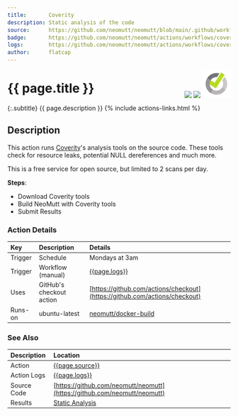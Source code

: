 ```yaml
---
title:       Coverity
description: Static analysis of the code
source:      https://github.com/neomutt/neomutt/blob/main/.github/workflows/coverity.yml
badge:       https://github.com/neomutt/neomutt/actions/workflows/coverity.yml/badge.svg
logs:        https://github.com/neomutt/neomutt/actions/workflows/coverity.yml
author:      flatcap
---
```


<div style="float: right;">
<a href="{{page.logs}}"><img src="{{page.badge}}" /></a>
<a href="https://scan.coverity.com/projects/neomutt-neomutt"><img src="https://img.shields.io/coverity/scan/8495.svg" /></a>
<a href="https://coverity.com/"><img src="/images/coverity.png" /></a>
</div>

# {{ page.title }}

{:.subtitle}
{{ page.description }}
{% include actions-links.html %}

## Description

This action runs [Coverity](https://coverity.com/)'s analysis tools on the source code.
These tools check for resource leaks, potential NULL dereferences and much more.

This is a free service for open source, but limited to 2 scans per day.

**Steps**:
- Download Coverity tools
- Build NeoMutt with Coverity tools
- Submit Results

### Action Details

| Key     | Description              | Details                                                                                        |
| :------ | :----------------------- | :--------------------------------------------------------------------------------------------- |
| Trigger | Schedule                 | Mondays at 3am                                                                                 |
| Trigger | Workflow (manual)        | [{{page.logs}}]({{page.logs}})                                                                 |
| Uses    | GitHub's checkout action | [https://github.com/actions/checkout](https://github.com/actions/checkout)                     |
| Runs-on | ubuntu-latest            | [neomutt/docker-build](https://ghcr.io/neomutt/docker-build)                                   |

### See Also

| Description | Location                                                                                       |
| :---------- | :--------------------------------------------------------------------------------------------- |
| Action      | [{{page.source}}]({{page.source}})                                                             |
| Action Logs | [{{page.logs}}]({{page.logs}})                                                                 |
| Source Code | [https://github.com/neomutt/neomutt](https://github.com/neomutt/neomutt)                       |
| Results     | [Static Analysis](https://scan.coverity.com/projects/neomutt-neomutt)                          |

